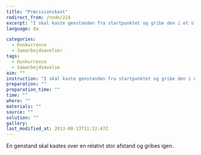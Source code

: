 ```yaml
---
title: "Præcisionskast"
redirect_from: /node/224
excerpt: "I skal kaste genstanden fra startpunktet og gribe den i et stykke stof."
language: da

categories:
  - Konkurrence
  - Samarbejdsøvelser
tags:
  - Konkurrence
  - Samarbejdsøvelse
aim: ""
instruction: "I skal kaste genstanden fra startpunktet og gribe den i et stykke stof."
preparation: ""
preparation_time: ""
time: ""
where: ""
materials: ""
source: ""
solution: ""
gallery:
last_modified_at: 2013-08-13T11:32:47Z
---
```

En genstand skal kastes over en relativt stor afstand og gribes igen.
